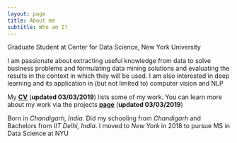 ```yaml
---
layout: page
title: About me
subtitle: Who am I?
---
```


<i class="fa fa-institution"></i> Graduate Student at Center for Data Science, New York University


<i class="fa fa-code"></i>   I am passionate about extracting useful knowledge from data to solve business problems and formulating data mining solutions and evaluating the results in the context in which they will be used. I am also interested in deep learning and its application in (but not limited to) computer vision and NLP


<i class="fa fa-file-pdf-o"></i> My **[CV](/CV.pdf)**  (**updated 03/03/2019**) lists some of my work. You can learn more about my work via the projects **[page](https://regressionist.github.io/projects)** (**updated 03/03/2019**)


<i class="fa fa-globe"></i> Born in *Chandigarh, India*. Did my schooling from *Chandigarh* and Bachelors from *IIT Delhi, India*. I moved to *New York* in 2018 to pursue MS in Data Science at NYU


  